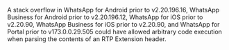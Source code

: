 A stack overflow in WhatsApp for Android prior to v2.20.196.16, WhatsApp Business for Android prior to v2.20.196.12, WhatsApp for iOS prior to v2.20.90, WhatsApp Business for iOS prior to v2.20.90, and WhatsApp for Portal prior to v173.0.0.29.505 could have allowed arbitrary code execution when parsing the contents of an RTP Extension header.